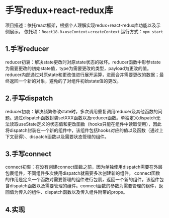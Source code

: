 # 手写redux+react-redux库
项目描述：依托react框架，根据个人理解实现redux+react-redux库功能以及示例展示。
依托项：```React18.0```+```useContext```+```createContext```
运行方式：`npm start`
## 1.手写reducer
reducer初衷：解决state更改时对原state状态的破坏。reducer函数中形参state为需要更改的初始state值，type为需要更改的类型，payload为更改的值。
reducer内部通过对原state和更改值进行展开运算，进而合并需要更改的数据；最终返回一个新的对象，避免的了对组件初始state值的更改。

## 2.手写dispatch
reducer初衷：解决频繁修改state时，多次调用重复调用reducer及其他函数的问题。通过dispatch函数封装setXXX函数以及reducer函数。单独定义dispatch无法读取useState定义的状态值和更改函数（hooks只能在组件中读取使用），因此将dispatch封装在一个新的组件中，该组件包括hooks对应的值以及函数（通过上下文获得）、dispatch函数以及需要状态管理的组件。

## 3.手写connect
connect初衷：在没有创建connect函数之前，因为单独使用dispatch需要在外层包裹组件，不同组件多次使用dispatch就需要多次创建新的组件。
connect函数的作用是定义一个函数对需要管理的组件进行包裹，返回一个新的组件，该组件包含dispatch函数以及需要管理的组件。connect函数的参数为需要管理的组件，返回值为传入的组件、dispatch函数以及传入组件附带的props。

## 4.实现